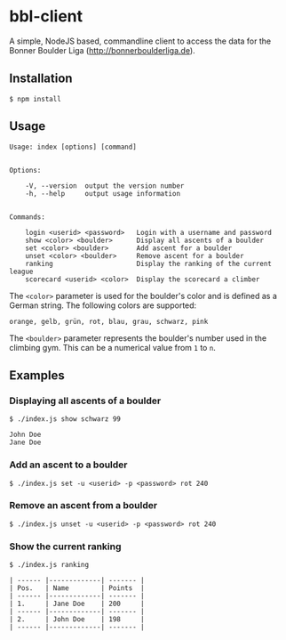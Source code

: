 # bbl-client

A simple, NodeJS based, commandline client to access the data for the Bonner Boulder Liga (http://bonnerboulderliga.de).

## Installation

    $ npm install

## Usage

    Usage: index [options] [command]


    Options:

        -V, --version  output the version number
        -h, --help     output usage information


    Commands:

        login <userid> <password>   Login with a username and password
        show <color> <boulder>      Display all ascents of a boulder
        set <color> <boulder>       Add ascent for a boulder
        unset <color> <boulder>     Remove ascent for a boulder
        ranking                     Display the ranking of the current league
        scorecard <userid> <color>  Display the scorecard a climber

The `<color>` parameter is used for the boulder's color and is defined as a German string. The following colors are supported:

`orange, gelb, grün, rot, blau, grau, schwarz, pink`

The `<boulder>` parameter represents the boulder's number used in the climbing gym. This can be a numerical value from `1` to `n`.

## Examples

### Displaying all ascents of a boulder

    $ ./index.js show schwarz 99

    John Doe
    Jane Doe

### Add an ascent to a boulder

    $ ./index.js set -u <userid> -p <password> rot 240

### Remove an ascent from a boulder

    $ ./index.js unset -u <userid> -p <password> rot 240

### Show the current ranking

    $ ./index.js ranking

    | ------ |-------------| ------- |
    | Pos.   | Name        | Points  |
    | ------ |-------------| ------- |
    | 1.     | Jane Doe    | 200     |   
    | ------ |-------------| ------- |
    | 2.     | John Doe    | 198     |
    | ------ |-------------| ------- |